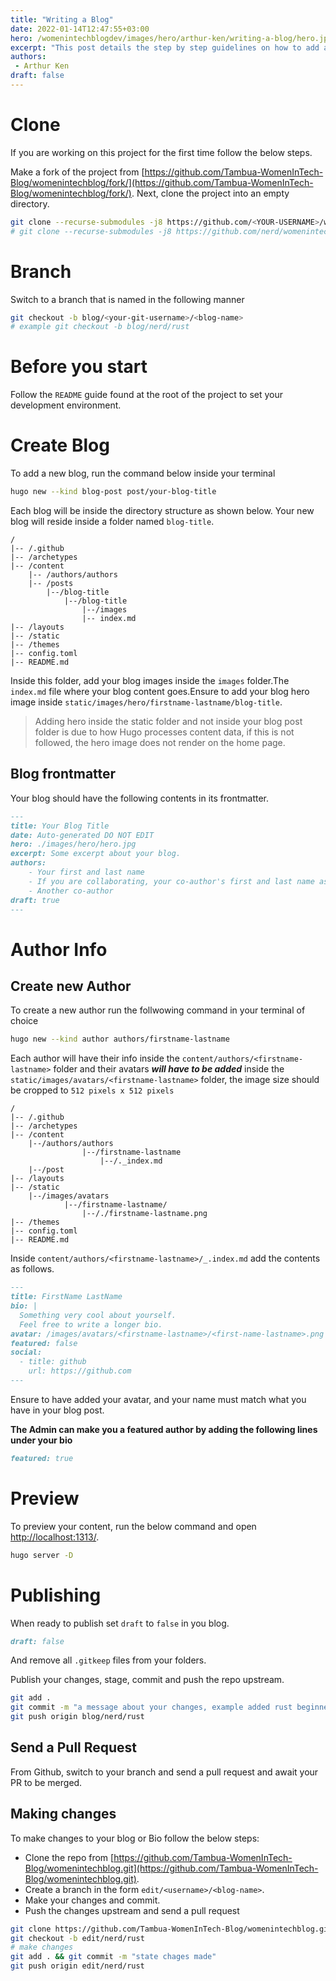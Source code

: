 ```yaml
---
title: "Writing a Blog"
date: 2022-01-14T12:47:55+03:00
hero: /womenintechblogdev/images/hero/arthur-ken/writing-a-blog/hero.jpeg
excerpt: "This post details the step by step guidelines on how to add a new blog."
authors:
 - Arthur Ken
draft: false
---
```


# Clone

If you are working on this project for the first time follow the below steps.

Make a fork of the project from [https://github.com/Tambua-WomenInTech-Blog/womenintechblog/fork/](https://github.com/Tambua-WomenInTech-Blog/womenintechblog/fork/). Next, clone the project into an empty directory. 

```bash 
git clone --recurse-submodules -j8 https://github.com/<YOUR-USERNAME>/womenintechblog && cd womenintechblog
# git clone --recurse-submodules -j8 https://github.com/nerd/womenintechblog && cd womenintechblog
``` 

# Branch 

Switch to a branch that is named in the following manner 

```bash 
git checkout -b blog/<your-git-username>/<blog-name> 
# example git checkout -b blog/nerd/rust 
```

# Before you start

Follow the `README` guide found at the root of the project to set your development environment.

# Create Blog

To add a new blog, run the command below inside your terminal
```sh
hugo new --kind blog-post post/your-blog-title
```

Each blog will be inside the directory structure as shown below. Your new blog will reside inside a folder named `blog-title`.

```text
/
|-- /.github
|-- /archetypes
|-- /content
    |-- /authors/authors
    |-- /posts
        |--/blog-title
            |--/blog-title
                |--/images
                |-- index.md
|-- /layouts
|-- /static
|-- /themes
|-- config.toml
|-- README.md
``` 

Inside this folder, add your blog images inside the `images` folder.The `index.md` file where your blog content goes.Ensure to add your blog hero image inside `static/images/hero/firstname-lastname/blog-title`.

> Adding hero inside the static folder and not inside your blog post folder is due to how Hugo processes content data, if this is not followed, the hero image does not render on the home page.

## Blog frontmatter 

Your blog should have the following contents in its frontmatter. 

```markdown 
---
title: Your Blog Title
date: Auto-generated DO NOT EDIT
hero: ./images/hero/hero.jpg
excerpt: Some excerpt about your blog.
authors: 
    - Your first and last name
    - If you are collaborating, your co-author's first and last name as they appear inside author's directory
    - Another co-author
draft: true
---
``` 

# Author Info 

## Create new Author

To create a new author run the follwowing command in your terminal of choice

```sh
hugo new --kind author authors/firstname-lastname
```

Each author will have their info inside the `content/authors/<firstname-lastname>` folder and their avatars _**will have to be added**_ inside the `static/images/avatars/<firstname-lastname>` folder, the image size should be cropped to `512 pixels x 512 pixels`

```text
/
|-- /.github
|-- /archetypes
|-- /content
    |--/authors/authors
                |--/firstname-lastname
                    |--/._index.md
    |--/post
|-- /layouts
|-- /static
    |--/images/avatars
            |--/firstname-lastname/
                |--/./firstname-lastname.png
|-- /themes
|-- config.toml
|-- README.md
``` 

Inside `content/authors/<firstname-lastname>/_.index.md` add the contents as follows.


```markdown 
---
title: FirstName LastName
bio: |
  Something very cool about yourself.
  Feel free to write a longer bio.
avatar: /images/avatars/<firstname-lastname>/<first-name-lastname>.png
featured: false
social:
  - title: github
    url: https://github.com
---
``` 

Ensure to have added your avatar, and your name must match what you have in your blog post.  

**The Admin can make you a featured author by adding the following lines under your bio**

```markdown 
featured: true
```


# Preview 

To preview your content, run the below command and open [http://localhost:1313/](http://localhost:1313/).

```bash
hugo server -D
``` 

# Publishing 

When ready to publish set `draft` to `false` in you blog.

```markdown
draft: false
```

And remove all `.gitkeep` files from your folders.

Publish your changes, stage, commit and push the repo upstream. 

```bash 
git add .
git commit -m "a message about your changes, example added rust beginner blog"
git push origin blog/nerd/rust
```

## Send a Pull Request 

From Github, switch to your branch and send a pull request and await your PR to be merged. 


## Making changes 

To make changes to your blog or Bio follow the below steps: 

- Clone the repo from [https://github.com/Tambua-WomenInTech-Blog/womenintechblog.git](https://github.com/Tambua-WomenInTech-Blog/womenintechblog.git). 
- Create a branch in the form `edit/<username>/<blog-name>`. 
- Make your changes and commit.
- Push the changes upstream and send a pull request

```bash 
git clone https://github.com/Tambua-WomenInTech-Blog/womenintechblog.git 
git checkout -b edit/nerd/rust
# make changes
git add . && git commit -m "state chages made"
git push origin edit/nerd/rust
```